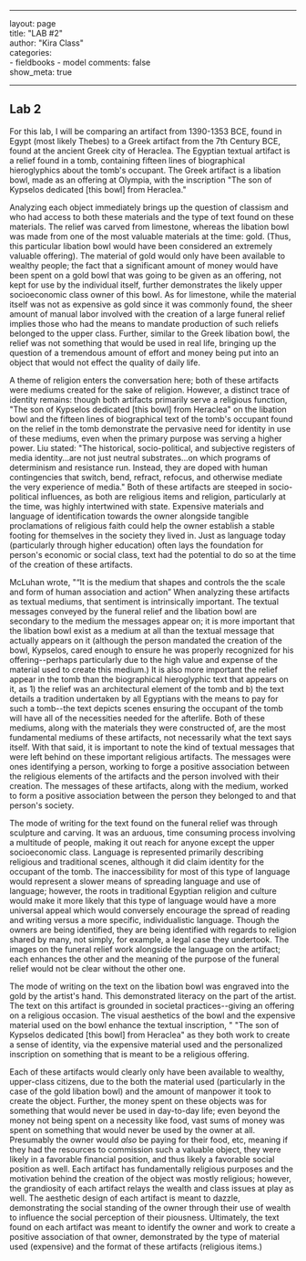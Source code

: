 ---
 layout: page  
 title: "LAB #2"  
 author: "Kira Class"  
 categories:  
     - fieldbooks
     - model
 comments: false  
 show_meta: true

 ---
 
## Lab 2

For this lab, I will be comparing an artifact from 1390-1353 BCE, found in Egypt (most likely Thebes) to a Greek artifact from the 7th Century BCE, found at the ancient Greek city of Heraclea. The Egyptian textual artifact is a relief found in a tomb, containing fifteen lines of biographical hieroglyphics about the tomb's occupant. The Greek artifact is a libation bowl, made as an offering at Olympia, with the inscription "The son of Kypselos dedicated [this bowl] from Heraclea." 

Analyzing each object immediately brings up the question of classism and who had access to both these materials and the type of text found on these materials. The relief was carved from limestone, whereas the libation bowl was made from one of the most valuable materials at the time: gold. (Thus, this particular libation bowl would have been considered an extremely valuable offering). The material of gold would only have been available to wealthy people; the fact that a significant amount of money would have been spent on a gold bowl that was going to be given as an offering, not kept for use by the individual itself, further demonstrates the likely upper socioeconomic class owner of this bowl. As for limestone, while the material itself was not as expensive as gold since it was commonly found, the sheer amount of manual labor involved with the creation of a large funeral relief implies those who had the means to mandate production of such reliefs belonged to the upper class. Further, similar to the Greek libation bowl, the relief was not something that would be used in real life, bringing up the question of a tremendous amount of effort and money being put into an object that would not effect the quality of daily life.

A theme of religion enters the conversation here; both of these artifacts were mediums created for the sake of religion. However, a distinct trace of identity remains: though both artifacts primarily serve a religious function, "The son of Kypselos dedicated [this bowl] from Heraclea" on the libation bowl and the fifteen lines of biographical text of the tomb's occupant found on the relief in the tomb demonstrate the pervasive need for identity in use of these mediums, even when the primary purpose was serving a higher power. Liu stated: "The historical, socio-political, and subjective registers of media identity...are not just neutral substrates...on which programs of determinism and resistance run. Instead, they are doped with human contingencies that switch, bend, refract, refocus, and otherwise mediate the very experience of media." Both of these artifacts are steeped in socio-political influences, as both are religious items and religion, particularly at the time, was highly intertwined with state. Expensive materials and language of identification towards the owner alongside tangible proclamations of religious faith could help the owner establish a stable footing for themselves in the society they lived in. Just as language today (particularly through higher education) often lays the foundation for person's economic or social class, text had the potential to do so at the time of the creation of these artifacts. 

McLuhan wrote, "“It is the medium that shapes and controls the the scale and form of human association and action” When analyzing these artifacts as textual mediums, that sentiment is intrinsically important.  The textual messages conveyed by the funeral relief and the libation bowl are secondary to the medium the messages appear on; it is more important that the libation bowl exist as a medium at all than the textual message that actually appears on it (although the person mandated the creation of the bowl, Kypselos, cared enough to ensure he was properly recognized for his offering--perhaps particularly due to the high value and expense of the material used to create this medium.) It is also more important the relief appear in the tomb than the biographical hieroglyphic text that appears on it, as 1) the relief was an architectural element of the tomb and b) the text details a tradition undertaken by all Egyptians with the means to pay for such a tomb--the text depicts scenes ensuring the occupant of the tomb will have all of the necessities needed for the afterlife. Both of these mediums, along with the materials they were constructed of, are the most fundamental mediums of these artifacts, not necessarily what the text says itself. With that said, it is important to note the kind of textual messages that were left behind on these important religious artifacts. The messages were ones identifying a person, working to forge a positive association between the religious elements of the artifacts and the person involved with their creation. The messages of these artifacts, along with the medium, worked to form a positive association between the person they belonged to and that person's society. 

The mode of writing for the text found on the funeral relief was through sculpture and carving. It was an arduous, time consuming process involving a multitude of people, making it out reach for anyone except the upper socioeconomic class. Language is represented primarily describing religious and traditional scenes, although it did claim identity for the occupant of the tomb. The inaccessibility for most of this type of language would represent a slower means of spreading language and use of language; however, the roots in traditional Egyptian religion and culture would make it more likely that this type of language would have a more universal appeal which would conversely encourage the spread of reading and writing versus a more specific, individualistic language. Though the owners are being identified, they are being identified with regards to religion shared by many, not simply, for example, a legal case they undertook. The images on the funeral relief work alongside the language on the artifact; each enhances the other and the meaning of the purpose of the funeral relief would not be clear without the other one.

The mode of writing on the text on the libation bowl was engraved into the gold by the artist's hand. This demonstrated literacy on the part of the artist. The text on this artifact is grounded in societal practices--giving an offering on a religious occasion. The visual aesthetics of the bowl and the expensive material used on the bowl enhance the textual inscription, " "The son of Kypselos dedicated [this bowl] from Heraclea" as they both work to create a sense of identity, via the expensive material used and the personalized inscription on something that is meant to be a religious offering. 

Each of these artifacts would clearly only have been available to wealthy, upper-class citizens, due to the both the material used (particularly in the case of the gold libation bowl) and the amount of manpower it took to create the object. Further, the money spent on these objects was for something that would never be used in day-to-day life; even beyond the money not being spent on a necessity like food, vast sums of money was spent on something that would never be used by the owner at all. Presumably the owner would *also* be paying for their food, etc, meaning if they had the resources to commission such a valuable object, they were likely in a favorable financial position, and thus likely a favorable social position as well. Each artifact has fundamentally religious purposes and the motivation behind the creation of the object was mostly religious; however, the grandiosity of each artifact relays the wealth and class issues at play as well. The aesthetic design of each artifact is meant to dazzle, demonstrating the social standing of the owner through their use of wealth to influence the social perception of their piousness. Ultimately, the text found on each artifact was meant to identify the owner and work to create a positive association of that owner, demonstrated by the type of material used (expensive) and the format of these artifacts (religious items.) 